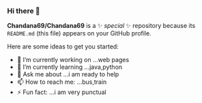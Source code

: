 ### Hi there 👋


**Chandana69/Chandana69** is a ✨ _special_ ✨ repository because its `README.md` (this file) appears on your GitHub profile.

Here are some ideas to get you started:

- 🔭 I’m currently working on ...web pages
- 🌱 I’m currently learning ...java,python
- 💬 Ask me about ...i am ready to help
- 📫 How to reach me: ...bus,train
- ⚡ Fun fact: ...i am very punctual

